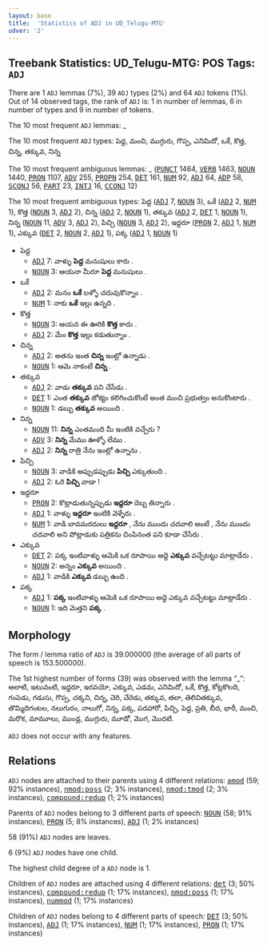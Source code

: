 ```yaml
---
layout: base
title:  'Statistics of ADJ in UD_Telugu-MTG'
udver: '2'
---
```


## Treebank Statistics: UD_Telugu-MTG: POS Tags: `ADJ`

There are 1 `ADJ` lemmas (7%), 39 `ADJ` types (2%) and 64 `ADJ` tokens (1%).
Out of 14 observed tags, the rank of `ADJ` is: 1 in number of lemmas, 6 in number of types and 9 in number of tokens.

The 10 most frequent `ADJ` lemmas: _

The 10 most frequent `ADJ` types:  పెద్ద, మంచి, ముగ్గురు, గొప్ప, ఎనిమిదో, ఒకే, కొత్త, చిన్న, తక్కువ, నిన్న

The 10 most frequent ambiguous lemmas: _ (<tt><a href="te_mtg-pos-PUNCT.html">PUNCT</a></tt> 1464, <tt><a href="te_mtg-pos-VERB.html">VERB</a></tt> 1463, <tt><a href="te_mtg-pos-NOUN.html">NOUN</a></tt> 1440, <tt><a href="te_mtg-pos-PRON.html">PRON</a></tt> 1107, <tt><a href="te_mtg-pos-ADV.html">ADV</a></tt> 255, <tt><a href="te_mtg-pos-PROPN.html">PROPN</a></tt> 254, <tt><a href="te_mtg-pos-DET.html">DET</a></tt> 161, <tt><a href="te_mtg-pos-NUM.html">NUM</a></tt> 92, <tt><a href="te_mtg-pos-ADJ.html">ADJ</a></tt> 64, <tt><a href="te_mtg-pos-ADP.html">ADP</a></tt> 58, <tt><a href="te_mtg-pos-SCONJ.html">SCONJ</a></tt> 56, <tt><a href="te_mtg-pos-PART.html">PART</a></tt> 23, <tt><a href="te_mtg-pos-INTJ.html">INTJ</a></tt> 16, <tt><a href="te_mtg-pos-CCONJ.html">CCONJ</a></tt> 12)

The 10 most frequent ambiguous types:  పెద్ద (<tt><a href="te_mtg-pos-ADJ.html">ADJ</a></tt> 7, <tt><a href="te_mtg-pos-NOUN.html">NOUN</a></tt> 3), ఒకే (<tt><a href="te_mtg-pos-ADJ.html">ADJ</a></tt> 2, <tt><a href="te_mtg-pos-NUM.html">NUM</a></tt> 1), కొత్త (<tt><a href="te_mtg-pos-NOUN.html">NOUN</a></tt> 3, <tt><a href="te_mtg-pos-ADJ.html">ADJ</a></tt> 2), చిన్న (<tt><a href="te_mtg-pos-ADJ.html">ADJ</a></tt> 2, <tt><a href="te_mtg-pos-NOUN.html">NOUN</a></tt> 1), తక్కువ (<tt><a href="te_mtg-pos-ADJ.html">ADJ</a></tt> 2, <tt><a href="te_mtg-pos-DET.html">DET</a></tt> 1, <tt><a href="te_mtg-pos-NOUN.html">NOUN</a></tt> 1), నిన్న (<tt><a href="te_mtg-pos-NOUN.html">NOUN</a></tt> 11, <tt><a href="te_mtg-pos-ADV.html">ADV</a></tt> 3, <tt><a href="te_mtg-pos-ADJ.html">ADJ</a></tt> 2), పిచ్చి (<tt><a href="te_mtg-pos-NOUN.html">NOUN</a></tt> 3, <tt><a href="te_mtg-pos-ADJ.html">ADJ</a></tt> 2), ఇద్దరూ (<tt><a href="te_mtg-pos-PRON.html">PRON</a></tt> 2, <tt><a href="te_mtg-pos-ADJ.html">ADJ</a></tt> 1, <tt><a href="te_mtg-pos-NUM.html">NUM</a></tt> 1), ఎక్కువ (<tt><a href="te_mtg-pos-DET.html">DET</a></tt> 2, <tt><a href="te_mtg-pos-NOUN.html">NOUN</a></tt> 2, <tt><a href="te_mtg-pos-ADJ.html">ADJ</a></tt> 1), పక్క (<tt><a href="te_mtg-pos-ADJ.html">ADJ</a></tt> 1, <tt><a href="te_mtg-pos-NOUN.html">NOUN</a></tt> 1)


* పెద్ద
  * <tt><a href="te_mtg-pos-ADJ.html">ADJ</a></tt> 7: వాళ్ళు <b>పెద్ద</b> మనుషులు కారు .
  * <tt><a href="te_mtg-pos-NOUN.html">NOUN</a></tt> 3: ఆయనా మీరూ <b>పెద్ద</b> మనుషులు .
* ఒకే
  * <tt><a href="te_mtg-pos-ADJ.html">ADJ</a></tt> 2: మనం <b>ఒకే</b> బళ్ళో చదువుకొన్నాం .
  * <tt><a href="te_mtg-pos-NUM.html">NUM</a></tt> 1: నాకు <b>ఒకే</b> ఇల్లు ఉన్నది .
* కొత్త
  * <tt><a href="te_mtg-pos-NOUN.html">NOUN</a></tt> 3: ఆయన ఈ ఊరికి <b>కొత్త</b> కాదు .
  * <tt><a href="te_mtg-pos-ADJ.html">ADJ</a></tt> 2: మేం <b>కొత్త</b> ఇల్లు కడుతున్నాం .
* చిన్న
  * <tt><a href="te_mtg-pos-ADJ.html">ADJ</a></tt> 2: అతను ఇంత <b>చిన్న</b> ఇంట్లో ఉన్నాడు .
  * <tt><a href="te_mtg-pos-NOUN.html">NOUN</a></tt> 1: ఆమె నాకంటే <b>చిన్న</b> .
* తక్కువ
  * <tt><a href="te_mtg-pos-ADJ.html">ADJ</a></tt> 2: వాడు <b>తక్కువ</b> పని చేసేడు .
  * <tt><a href="te_mtg-pos-DET.html">DET</a></tt> 1: ఎంత <b>తక్కువ</b> జోక్యం కలిగించుకొంటే అంత మంచి ప్రభుత్వం అనుకొంటారు .
  * <tt><a href="te_mtg-pos-NOUN.html">NOUN</a></tt> 1: డబ్బు <b>తక్కువ</b> అయింది .
* నిన్న
  * <tt><a href="te_mtg-pos-NOUN.html">NOUN</a></tt> 11: <b>నిన్న</b> ఎంతమంది మీ ఇంటికి వచ్చేరు ?
  * <tt><a href="te_mtg-pos-ADV.html">ADV</a></tt> 3: <b>నిన్న</b> మేము ఊళ్ళో లేము .
  * <tt><a href="te_mtg-pos-ADJ.html">ADJ</a></tt> 2: <b>నిన్న</b> రాత్రి నేను ఇంట్లో ఉన్నాను .
* పిచ్చి
  * <tt><a href="te_mtg-pos-NOUN.html">NOUN</a></tt> 3: వాడికి అప్పుడప్పుడు <b>పిచ్చి</b> ఎక్కుతుంది .
  * <tt><a href="te_mtg-pos-ADJ.html">ADJ</a></tt> 2: ఓరి <b>పిచ్చి</b> వాడా !
* ఇద్దరూ
  * <tt><a href="te_mtg-pos-PRON.html">PRON</a></tt> 2: కొట్లాడుతున్నప్పుడు <b>ఇద్దరూ</b> దెబ్బ తిన్నారు .
  * <tt><a href="te_mtg-pos-ADJ.html">ADJ</a></tt> 1: వాళ్ళు <b>ఇద్దరూ</b> ఇంటికి వెళ్ళేరు .
  * <tt><a href="te_mtg-pos-NUM.html">NUM</a></tt> 1: వాడి బావమరదులు <b>ఇద్దరూ</b> , నేను ముందు చదవాలి అంటే , నేను ముందు చదవాలి అని పోట్లాడుకు పత్రికను చింపినంత పని కూడా చేసేరు .
* ఎక్కువ
  * <tt><a href="te_mtg-pos-DET.html">DET</a></tt> 2: పక్క ఇంటివాళ్ళు ఆమెకి ఒక రూపాయి అద్దె <b>ఎక్కువ</b> వచ్చేటట్టు మాట్లాడేరు .
  * <tt><a href="te_mtg-pos-NOUN.html">NOUN</a></tt> 2: అన్నం <b>ఎక్కువ</b> అయింది .
  * <tt><a href="te_mtg-pos-ADJ.html">ADJ</a></tt> 1: వాడికి <b>ఎక్కువ</b> డబ్బు ఉంది .
* పక్క
  * <tt><a href="te_mtg-pos-ADJ.html">ADJ</a></tt> 1: <b>పక్క</b> ఇంటివాళ్ళు ఆమెకి ఒక రూపాయి అద్దె ఎక్కువ వచ్చేటట్టు మాట్లాడేరు .
  * <tt><a href="te_mtg-pos-NOUN.html">NOUN</a></tt> 1: ఇది మెత్తని <b>పక్క</b> .

## Morphology

The form / lemma ratio of `ADJ` is 39.000000 (the average of all parts of speech is 153.500000).

The 1st highest number of forms (39) was observed with the lemma “_”: ఆలాటి, ఇటువంటి, ఇద్దరూ, ఇరవయో, ఎక్కువ, ఎడమ, ఎనిమిదో, ఒకే, కొత్త, కోట్లకొలది, గంపెడు, గడుసు, గొప్ప, చక్కని, చిన్న, చెరి, చేరెడు, తక్కువ, తలా, తెలివితక్కువ, తొమ్మిదిగంటల, నలుగురం, నాలుగో, నిన్న, పక్క, పదహారో, పిచ్చి, పెద్ద, ప్రతి, బీద, భారీ, మంచి, మరొక, మామూలు, ముండ్ల, ముగ్గురు, మూడో, మొగ, మొదటి.

`ADJ` does not occur with any features.


## Relations

`ADJ` nodes are attached to their parents using 4 different relations: <tt><a href="te_mtg-dep-amod.html">amod</a></tt> (59; 92% instances), <tt><a href="te_mtg-dep-nmod-poss.html">nmod:poss</a></tt> (2; 3% instances), <tt><a href="te_mtg-dep-nmod-tmod.html">nmod:tmod</a></tt> (2; 3% instances), <tt><a href="te_mtg-dep-compound-redup.html">compound:redup</a></tt> (1; 2% instances)

Parents of `ADJ` nodes belong to 3 different parts of speech: <tt><a href="te_mtg-pos-NOUN.html">NOUN</a></tt> (58; 91% instances), <tt><a href="te_mtg-pos-PRON.html">PRON</a></tt> (5; 8% instances), <tt><a href="te_mtg-pos-ADJ.html">ADJ</a></tt> (1; 2% instances)

58 (91%) `ADJ` nodes are leaves.

6 (9%) `ADJ` nodes have one child.

The highest child degree of a `ADJ` node is 1.

Children of `ADJ` nodes are attached using 4 different relations: <tt><a href="te_mtg-dep-det.html">det</a></tt> (3; 50% instances), <tt><a href="te_mtg-dep-compound-redup.html">compound:redup</a></tt> (1; 17% instances), <tt><a href="te_mtg-dep-nmod-poss.html">nmod:poss</a></tt> (1; 17% instances), <tt><a href="te_mtg-dep-nummod.html">nummod</a></tt> (1; 17% instances)

Children of `ADJ` nodes belong to 4 different parts of speech: <tt><a href="te_mtg-pos-DET.html">DET</a></tt> (3; 50% instances), <tt><a href="te_mtg-pos-ADJ.html">ADJ</a></tt> (1; 17% instances), <tt><a href="te_mtg-pos-NUM.html">NUM</a></tt> (1; 17% instances), <tt><a href="te_mtg-pos-PRON.html">PRON</a></tt> (1; 17% instances)

